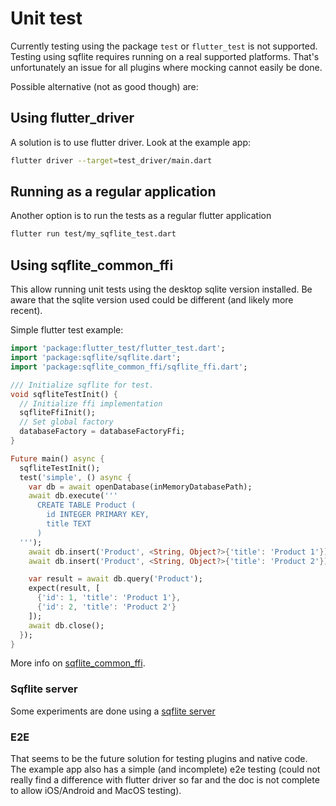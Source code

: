 # Unit test

Currently testing using the package `test` or `flutter_test` is not supported. Testing using sqflite requires running
on a real supported platforms. That's unfortunately an issue for all plugins where mocking cannot easily be done.

Possible alternative (not as good though) are:

## Using flutter_driver

A solution is to use flutter driver. Look at the example app:

```bash
flutter driver --target=test_driver/main.dart
```

## Running as a regular application

Another option is to run the tests as a regular flutter application

```bash
flutter run test/my_sqflite_test.dart
```

## Using sqflite_common_ffi

This allow running unit tests using the desktop sqlite version installed. Be aware that the sqlite version used could be
different (and likely more recent).

Simple flutter test example:
```dart
import 'package:flutter_test/flutter_test.dart';
import 'package:sqflite/sqflite.dart';
import 'package:sqflite_common_ffi/sqflite_ffi.dart';

/// Initialize sqflite for test.
void sqfliteTestInit() {
  // Initialize ffi implementation
  sqfliteFfiInit();
  // Set global factory
  databaseFactory = databaseFactoryFfi;
}

Future main() async {
  sqfliteTestInit();
  test('simple', () async {
    var db = await openDatabase(inMemoryDatabasePath);
    await db.execute('''
      CREATE TABLE Product (
        id INTEGER PRIMARY KEY,
        title TEXT
      )
  ''');
    await db.insert('Product', <String, Object?>{'title': 'Product 1'});
    await db.insert('Product', <String, Object?>{'title': 'Product 2'});

    var result = await db.query('Product');
    expect(result, [
      {'id': 1, 'title': 'Product 1'},
      {'id': 2, 'title': 'Product 2'}
    ]);
    await db.close();
  });
}
```
More info on [sqflite_common_ffi](https://github.com/tekartik/sqflite/tree/master/sqflite_common_ffi).

### Sqflite server

Some experiments are done using a [sqflite server](https://github.com/tekartik/sqflite_more/tree/master/sqflite_test)

### E2E

That seems to be the future solution for testing plugins and native code.
The example app also has a simple (and incomplete) e2e testing (could not really find a difference with flutter driver so far and the doc is not complete to allow iOS/Android and MacOS testing).
